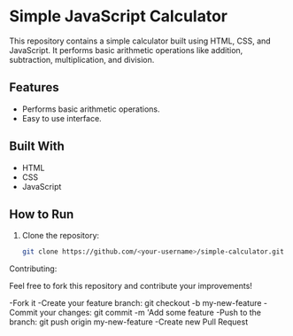 # Simple JavaScript Calculator

This repository contains a simple calculator built using HTML, CSS, and JavaScript. It performs basic arithmetic operations like addition, subtraction, multiplication, and division.

## Features

- Performs basic arithmetic operations.
- Easy to use interface.

## Built With

- HTML
- CSS
- JavaScript

## How to Run

1. Clone the repository:

   ```bash
   git clone https://github.com/<your-username>/simple-calculator.git
Contributing:

Feel free to fork this repository and contribute your improvements!

-Fork it
-Create your feature branch: git checkout -b my-new-feature
-Commit your changes: git commit -m 'Add some feature
-Push to the branch: git push origin my-new-feature
-Create new Pull Request
